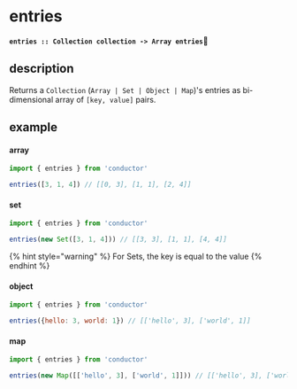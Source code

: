 # entries

**`entries :: Collection collection -> Array entries`**

## description

Returns a `Collection` \(`Array | Set | Object | Map`\)'s entries as bi-dimensional array of `[key, value]` pairs.

## example

#### array

```javascript
import { entries } from 'conductor'

entries([3, 1, 4]) // [[0, 3], [1, 1], [2, 4]]
```

#### set

```javascript
import { entries } from 'conductor'

entries(new Set([3, 1, 4])) // [[3, 3], [1, 1], [4, 4]]
```

{% hint style="warning" %}
For Sets, the key is equal to the value
{% endhint %}

#### object

```javascript
import { entries } from 'conductor'

entries({hello: 3, world: 1}) // [['hello', 3], ['world', 1]]
```

#### map

```javascript
import { entries } from 'conductor'

entries(new Map([['hello', 3], ['world', 1]])) // [['hello', 3], ['world', 1]]
```

